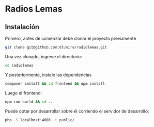 # Radios Lemas

## Instalación

Primero, antes de comenzar debe clonar el proyecto previamente

```bash
git clone git@github.com:dlunire/radiolemas.git
```

Una vez clonado, ingrese el directorio:

```bash
cd radiolemas
```

Y posteriormente, instale las dependencias

```bash
composer install && cd frontend && npm install
```

Luego el frontend:

```bash
npm run build && cd ..
```

Puede optar por desarrollar sobre él corriendo el servidor de desarrollo:

```bash
php -S localhost:4000 -t public/
```
